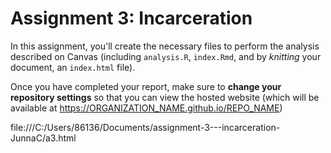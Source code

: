 # Assignment 3: Incarceration
In this assignment, you'll create the necessary files to perform the analysis described on Canvas (including `analysis.R`, `index.Rmd`, and by _knitting_ your document, an `index.html` file).

Once you have completed your report, make sure to **change your repository settings** so that you can view the hosted website (which will be available at https://ORGANIZATION_NAME.github.io/REPO_NAME)

file:///C:/Users/86136/Documents/assignment-3---incarceration-JunnaC/a3.html
